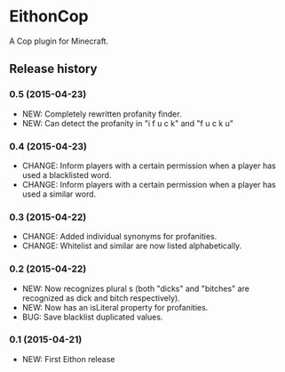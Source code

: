 # EithonCop

A Cop plugin for Minecraft.

## Release history

### 0.5 (2015-04-23)

* NEW: Completely rewritten profanity finder.
* NEW: Can detect the profanity in "i f u c k" and "f u c k u"

### 0.4 (2015-04-23)

* CHANGE: Inform players with a certain permission when a player has used a blacklisted word.
* CHANGE: Inform players with a certain permission when a player has used a similar word.

### 0.3 (2015-04-22)

* CHANGE: Added individual synonyms for profanities.
* CHANGE: Whitelist and similar are now listed alphabetically.

### 0.2 (2015-04-22)

* NEW: Now recognizes plural s (both "dicks" and "bitches" are recognized as dick and bitch respectively).
* NEW: Now has an isLiteral property for profanities.
* BUG: Save blacklist duplicated values.

### 0.1 (2015-04-21)

* NEW: First Eithon release
